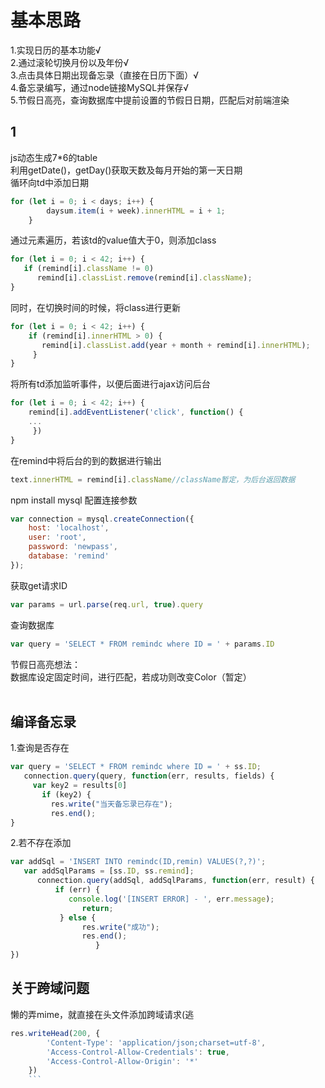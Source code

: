# 基本思路
1.实现日历的基本功能√</br>
2.通过滚轮切换月份以及年份√</br>
3.点击具体日期出现备忘录（直接在日历下面）√</br>
4.备忘录编写，通过node链接MySQL并保存√</br>
5.节假日高亮，查询数据库中提前设置的节假日日期，匹配后对前端渲染
## 1
js动态生成7*6的table</br>
利用getDate()，getDay()获取天数及每月开始的第一天日期</br>
循环向td中添加日期
```javascript
for (let i = 0; i < days; i++) {
        daysum.item(i + week).innerHTML = i + 1;
    }
```
通过元素遍历，若该td的value值大于0，则添加class
```javascript
for (let i = 0; i < 42; i++) {
   if (remind[i].className != 0)
      remind[i].classList.remove(remind[i].className);
}
```
同时，在切换时间的时候，将class进行更新
```javascript
for (let i = 0; i < 42; i++) {
    if (remind[i].innerHTML > 0) {
       remind[i].classList.add(year + month + remind[i].innerHTML);
     }
}
```
将所有td添加监听事件，以便后面进行ajax访问后台
```javascript
for (let i = 0; i < 42; i++) {
    remind[i].addEventListener('click', function() {
    ...
     })
}
```
在remind中将后台的到的数据进行输出
```javascript
text.innerHTML = remind[i].className//className暂定，为后台返回数据
  ``` 
npm install mysql
配置连接参数
```javascript
var connection = mysql.createConnection({
    host: 'localhost',
    user: 'root',
    password: 'newpass',
    database: 'remind'
});
```
获取get请求ID
```javascript
var params = url.parse(req.url, true).query
```
查询数据库
```javascript
var query = 'SELECT * FROM remindc where ID = ' + params.ID
```
节假日高亮想法：</br>
数据库设定固定时间，进行匹配，若成功则改变Color（暂定）</br>
<br>
## 编译备忘录
1.查询是否存在</br>
```javascript
var query = 'SELECT * FROM remindc where ID = ' + ss.ID;
   connection.query(query, function(err, results, fields) {
     var key2 = results[0]
       if (key2) {
         res.write("当天备忘录已存在");
         res.end();
} 
```
2.若不存在添加
```javascript
var addSql = 'INSERT INTO remindc(ID,remin) VALUES(?,?)';
   var addSqlParams = [ss.ID, ss.remind];
      connection.query(addSql, addSqlParams, function(err, result) {
          if (err) {
             console.log('[INSERT ERROR] - ', err.message);
                return;
           } else {
                res.write("成功");
                res.end();
                   }
})
```
## 关于跨域问题
懒的弄mime，就直接在头文件添加跨域请求(逃
```javascript
res.writeHead(200, {
        'Content-Type': 'application/json;charset=utf-8',
        'Access-Control-Allow-Credentials': true,
        'Access-Control-Allow-Origin': '*'
    })
    ```

